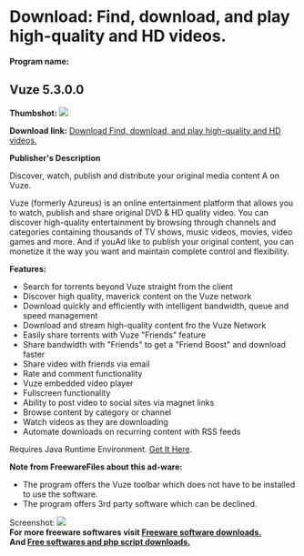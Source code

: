 # Download: Find, download, and play high-quality and HD videos.

**Program name:**

## Vuze 5.3.0.0

  
**Thumbshot:** ![](http://www.freewarefiles.com/screenshot/vuze43_md.jpg)   
  
**Download link:** [Download Find, download, and play high-quality and HD videos.](http://freesoftwares.boysofts.com/Vuze_program_13593.html)  
  


**Publisher's Description**  
  


Discover, watch, publish and distribute your original media content A on Vuze. 

Vuze (formerly Azureus) is an online entertainment platform that allows you to watch, publish and share original DVD & HD quality video. You can discover high-quality entertainment by browsing through channels and categories containing thousands of TV shows, music videos, movies, video games and more. And if youAd like to publish your original content, you can monetize it the way you want and maintain complete control and flexibility.

**Features:**

  * Search for torrents beyond Vuze straight from the client 
  * Discover high quality, maverick content on the Vuze network 
  * Download quickly and efficiently with intelligent bandwidth, queue and speed management 
  * Download and stream high-quality content fro the Vuze Network 
  * Easily share torrents with Vuze "Friends" feature 
  * Share bandwidth with "Friends" to get a "Friend Boost" and download faster 
  * Share video with friends via email 
  * Rate and comment functionality 
  * Vuze embedded video player 
  * Fullscreen functionality 
  * Ability to post video to social sites via magnet links 
  * Browse content by category or channel 
  * Watch videos as they are downloading 
  * Automate downloads on recurring content with RSS feeds 

Requires Java Runtime Environment. [Get It Here](http://www.java.com/en/download/manual.jsp).

**Note from FreewareFiles about this ad-ware:**

  * The program offers the Vuze toolbar which does not have to be installed to use the software. 
  * The program offers 3rd party software which can be declined. 

  
  
Screenshot: ![](http://www.freewarefiles.com/screenshot/vuze43.jpg)   
**For more freeware softwares visit [Freeware software downloads.](http://freesoftwares.boysofts.com/)**   
**And [Free softwares and php script downloads.](http://www.boysofts.com/)**
